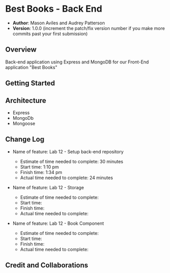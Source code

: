 # Best Books - Back End

- **Author**: Mason Aviles and Audrey Patterson
- **Version**: 1.0.0 (increment the patch/fix version number if you make more commits past your first submission)

## Overview

Back-end application using Express and MongoDB for our Front-End application "Best Books"

## Getting Started
<!-- What are the steps that a user must take in order to build this app on their own machine and get it running? -->

## Architecture

- Express
- MongoDb
- Mongoose

## Change Log

- Name of feature: Lab 12 - Setup back-end repository
  - Estimate of time needed to complete: 30 minutes
  - Start time: 1:10 pm
  - Finish time: 1:34 pm
  - Actual time needed to complete: 24 minutes

- Name of feature: Lab 12 - Storage
  - Estimate of time needed to complete:
  - Start time:
  - Finish time:
  - Actual time needed to complete:

- Name of feature: Lab 12 - Book Component
  - Estimate of time needed to complete:
  - Start time:
  - Finish time:
  - Actual time needed to complete:

## Credit and Collaborations
<!-- Give credit (and a link) to other people or resources that helped you build this application. -->